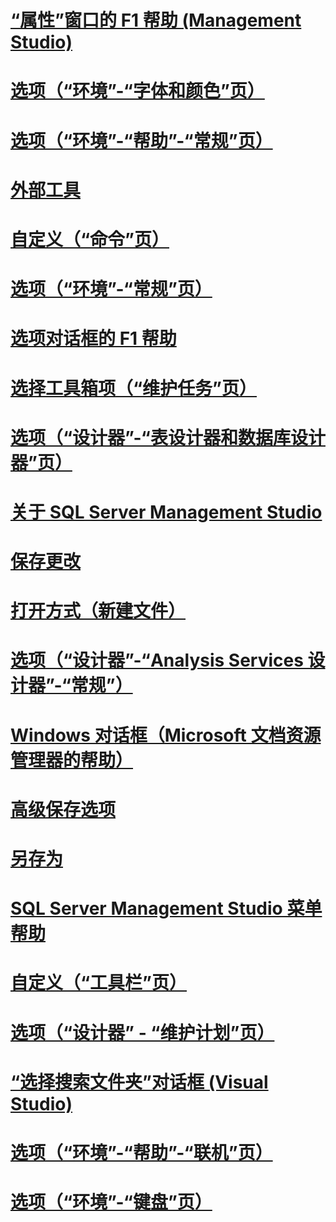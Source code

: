 # [“属性”窗口的 F1 帮助 (Management Studio)](properties-window-f1-help-management-studio.md)
# [选项（“环境”-“字体和颜色”页）](options-environment-fonts-and-colors-page.md)
# [选项（“环境”-“帮助”-“常规”页）](options-environment-help-general-page.md)
# [外部工具](external-tools.md)
# [自定义（“命令”页）](customize-commands-page.md)
# [选项（“环境”-“常规”页）](options-environment-general-page.md)
# [选项对话框的 F1 帮助](options-dialog-boxes-f1-help.md)
# [选择工具箱项（“维护任务”页）](choose-toolbox-items-maintenance-tasks-page.md)
# [选项（“设计器”-“表设计器和数据库设计器”页）](options-designers-table-and-database-designers-page.md)
# [关于 SQL Server Management Studio](about-sql-server-management-studio.md)
# [保存更改](save-changes.md)
# [打开方式（新建文件）](open-with-new-file.md)
# [选项（“设计器”-“Analysis Services 设计器”-“常规”）](options-designers-analysis-services-designers-general.md)
# [Windows 对话框（Microsoft 文档资源管理器的帮助）](windows-dialog-box-microsoft-document-explorer-help.md)
# [高级保存选项](advanced-save-options.md)
# [另存为](save-as.md)
# [SQL Server Management Studio 菜单帮助](sql-server-management-studio-menu-help.md)
# [自定义（“工具栏”页）](customize-toolbars-page.md)
# [选项（“设计器” - “维护计划”页）](options-designers-maintenance-plans-page.md)
# [“选择搜索文件夹”对话框 (Visual Studio)](choose-search-folders-dialog-box-visual-studio.md)
# [选项（“环境”-“帮助”-“联机”页）](options-environment-help-online-page.md)
# [选项（“环境”-“键盘”页）](options-environment-keyboard-page.md)
